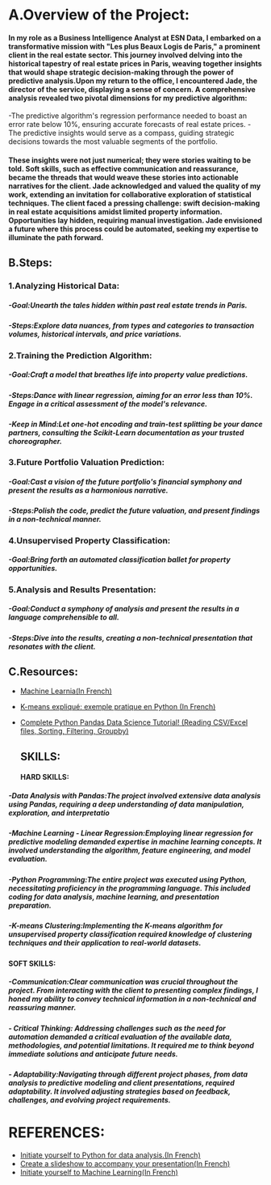 # A.Overview of the Project:




#### In my role as a Business Intelligence Analyst at ESN Data, I embarked on a transformative mission with "Les plus Beaux Logis de Paris," a prominent client in the real estate sector. This journey involved delving into the historical tapestry of real estate prices in Paris, weaving together insights that would shape strategic decision-making through the power of predictive analysis.Upon my return to the office, I encountered Jade, the director of the service, displaying a sense of concern. A comprehensive analysis revealed two pivotal dimensions for my predictive algorithm:
-The predictive algorithm's regression performance needed to boast an error rate below 10%, ensuring accurate forecasts of real estate prices.
-The predictive insights would serve as a compass, guiding strategic decisions towards the most valuable segments of the portfolio.
####  These insights were not just numerical; they were stories waiting to be told. Soft skills, such as effective communication and reassurance, became the threads that would weave these stories into actionable narratives for the client. Jade acknowledged and valued the quality of my work, extending an invitation for collaborative exploration of statistical techniques. The client faced a pressing challenge: swift decision-making in real estate acquisitions amidst limited property information. Opportunities lay hidden, requiring manual investigation. Jade envisioned a future where this process could be automated, seeking my expertise to illuminate the path forward.

## B.Steps:

   ### 1.Analyzing Historical Data:

 ##### -Goal:Unearth the tales hidden within past real estate trends in Paris.
 ##### -Steps:Explore data nuances, from types and categories to transaction volumes, historical intervals, and price variations.

   ### 2.Training the Prediction Algorithm:

 ##### -Goal:Craft a model that breathes life into property value predictions.
 ##### -Steps:Dance with linear regression, aiming for an error less than 10%. Engage in a critical assessment of the model's relevance.
 ##### -Keep in Mind:Let one-hot encoding and train-test splitting be your dance partners, consulting the Scikit-Learn documentation as your trusted choreographer.


   ### 3.Future Portfolio Valuation Prediction:

 ##### -Goal:Cast a vision of the future portfolio's financial symphony and present the results as a harmonious narrative.
 ##### -Steps:Polish the code, predict the future valuation, and present findings in a non-technical manner.


  ### 4.Unsupervised Property Classification:

 ##### -Goal:Bring forth an automated classification ballet for property opportunities.

  ### 5.Analysis and Results Presentation:

 ##### -Goal:Conduct a symphony of analysis and present the results in a language comprehensible to all.
 ##### -Steps:Dive into the results, creating a non-technical presentation that resonates with the client.


  ## C.Resources:
- [Machine Learnia(In French)](https://www.youtube.com/results?search_query=machine+learnia)
- [K-means expliqué: exemple pratique en Python (In French)](https://www.youtube.com/watch?v=h6bcU49mkkU)
- [Complete Python Pandas Data Science Tutorial! (Reading CSV/Excel files, Sorting, Filtering, Groupby)](https://www.youtube.com/watch?v=vmEHCJofslg&list=PLTAn-x7H2cSsAqPpC9ZHfBjexytKuuJ9I&index=2)


   ## SKILLS:
   #### HARD SKILLS:
 ##### -Data Analysis with Pandas:The project involved extensive data analysis using Pandas, requiring a deep understanding of data manipulation, exploration, and interpretatio
 ##### -Machine Learning - Linear Regression:Employing linear regression for predictive modeling demanded expertise in machine learning concepts. It involved understanding the algorithm, feature engineering, and model evaluation.
 ##### -Python Programming:The entire project was executed using Python, necessitating proficiency in the programming language. This included coding for data analysis, machine learning, and presentation preparation.
 ##### -K-means Clustering:Implementing the K-means algorithm for unsupervised property classification required knowledge of clustering techniques and their application to real-world datasets.


   #### SOFT SKILLS:
 ##### -Communication:Clear communication was crucial throughout the project. From interacting with the client to presenting complex findings, I honed my ability to convey technical information in a non-technical and reassuring manner.
 ##### - Critical Thinking: Addressing challenges such as the need for automation demanded a critical evaluation of the available data, methodologies, and potential limitations. It required me to think beyond immediate solutions and anticipate future needs.

 ##### - Adaptability:Navigating through different project phases, from data analysis to predictive modeling and client presentations, required adaptability. It involved adjusting strategies based on feedback, challenges, and evolving project requirements.

   # REFERENCES:
   
- [Initiate yourself to Python for data analysis.(In French)](https://openclassrooms.com/fr/courses/6204541-initiez-vous-a-python-pour-lanalyse-de-donnees)
- [Create a slideshow to accompany your presentation(In French)](https://openclassrooms.com/fr/courses/5870121-realisez-un-diaporama-pour-accompagner-votre-presentation)
- [Initiate yourself to Machine Learning(In French)](https://openclassrooms.com/fr/courses/8063076-initiez-vous-au-machine-learning)
